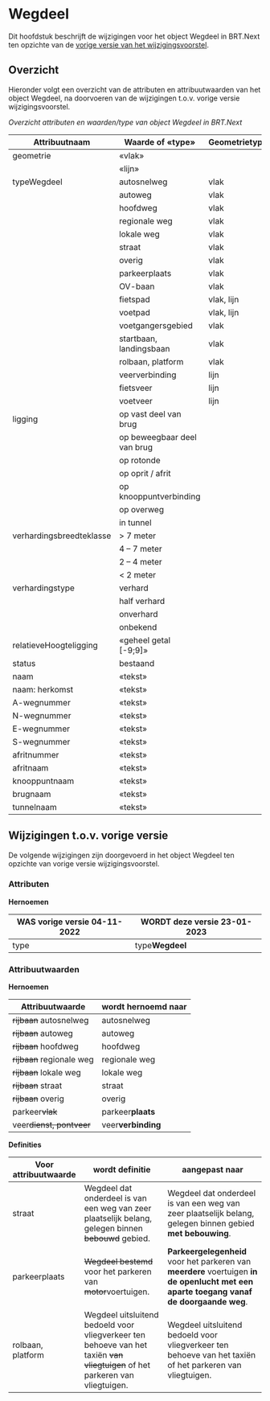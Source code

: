 Wegdeel
=======

Dit hoofdstuk beschrijft de wijzigingen voor het object Wegdeel in BRT.Next ten
opzichte van de [vorige versie van het
wijzigingsvoorstel](https://docs.geostandaarden.nl/brtnext/cv-im-brtnext-20221104/#wegdeel).

Overzicht
---------

Hieronder volgt een overzicht van de attributen en attribuutwaarden van het
object Wegdeel, na doorvoeren van de wijzigingen t.o.v. vorige versie
wijzigingsvoorstel.

*Overzicht attributen en waarden/type van object Wegdeel in BRT.Next*

| Attribuutnaam            | Waarde of «type»            | Geometrietype | Kardinaliteit |
|--------------------------|-----------------------------|---------------|---------------|
| geometrie                | «vlak»                      |               | 1 -1          |
|                          | «lijn»                      |               |               |
| typeWegdeel              | autosnelweg                 | vlak          | 1..n          |
|                          | autoweg                     | vlak          |               |
|                          | hoofdweg                    | vlak          |               |
|                          | regionale weg               | vlak          |               |
|                          | lokale weg                  | vlak          |               |
|                          | straat                      | vlak          |               |
|                          | overig                      | vlak          |               |
|                          | parkeerplaats               | vlak          |               |
|                          | OV-baan                     | vlak          |               |
|                          | fietspad                    | vlak, lijn    |               |
|                          | voetpad                     | vlak, lijn    |               |
|                          | voetgangersgebied           | vlak          |               |
|                          | startbaan, landingsbaan     | vlak          |               |
|                          | rolbaan, platform           | vlak          |               |
|                          | veerverbinding              | lijn          |               |
|                          | fietsveer                   | lijn          |               |
|                          | voetveer                    | lijn          |               |
| ligging                  | op vast deel van brug       |               | 0..n          |
|                          | op beweegbaar deel van brug |               |               |
|                          | op rotonde                  |               |               |
|                          | op oprit / afrit            |               |               |
|                          | op knooppuntverbinding      |               |               |
|                          | op overweg                  |               |               |
|                          | in tunnel                   |               |               |
| verhardingsbreedteklasse | \> 7 meter                  |               |               |
|                          | 4 – 7 meter                 |               |               |
|                          | 2 – 4 meter                 |               |               |
|                          | \< 2 meter                  |               |               |
| verhardingstype          | verhard                     |               | 1-1           |
|                          | half verhard                |               |               |
|                          | onverhard                   |               |               |
|                          | onbekend                    |               |               |
| relatieveHoogteligging   | «geheel getal [-9;9]»       |               | 1-1           |
| status                   | bestaand                    |               | 1-1           |
| naam                     | «tekst»                     |               | 0..n          |
| naam: herkomst           | «tekst»                     |               | 0..n          |
| A-wegnummer              | «tekst»                     |               | 0..n          |
| N-wegnummer              | «tekst»                     |               | 0..n          |
| E-wegnummer              | «tekst»                     |               | 0..n          |
| S-wegnummer              | «tekst»                     |               | 0..n          |
| afritnummer              | «tekst»                     |               | 0..1          |
| afritnaam                | «tekst»                     |               | 0..1          |
| knooppuntnaam            | «tekst»                     |               | 0..1          |
| brugnaam                 | «tekst»                     |               | 0..1          |
| tunnelnaam               | «tekst»                     |               | 0..1          |

Wijzigingen t.o.v. vorige versie 
--------------------------------

De volgende wijzigingen zijn doorgevoerd in het object Wegdeel ten opzichte van
vorige versie wijzigingsvoorstel.

### Attributen

**Hernoemen**

| WAS vorige versie 04-11-2022 | WORDT deze versie 23-01-2023 |
|------------------------------|------------------------------|
| type                         | type**Wegdeel**              |

### Attribuutwaarden

**Hernoemen**

| Attribuutwaarde               | wordt hernoemd naar |
|-------------------------------|---------------------|
| ~~rijbaan~~ autosnelweg   | autosnelweg         |
| ~~rijbaan~~ autoweg       | autoweg             |
| ~~rijbaan~~ hoofdweg      | hoofdweg            |
| ~~rijbaan~~ regionale weg | regionale weg       |
| ~~rijbaan~~ lokale weg    | lokale weg          |
| ~~rijbaan~~ straat        | straat              |
| ~~rijbaan~~ overig        | overig              |
| parkeer~~vlak~~           | parkeer**plaats**   |
| veer~~dienst, pontveer~~  | veer**verbinding**  |

**Definities**

| Voor attribuutwaarde | wordt definitie                                                                                                                   | aangepast naar                                                                                                                           |
|----------------------|-----------------------------------------------------------------------------------------------------------------------------------|------------------------------------------------------------------------------------------------------------------------------------------|
| straat               | Wegdeel dat onderdeel is van een weg van zeer plaatselijk belang, gelegen binnen ~~bebouwd~~ gebied.                          | Wegdeel dat onderdeel is van een weg van zeer plaatselijk belang, gelegen binnen gebied **met bebouwing**.                               |
| parkeerplaats        | ~~Wegdeel bestemd~~ voor het parkeren van ~~motor~~voertuigen.                                                            | **Parkeergelegenheid** voor het parkeren van **meerdere** voertuigen **in de openlucht met een aparte toegang vanaf de doorgaande weg**. |
| rolbaan, platform    | Wegdeel uitsluitend bedoeld voor vliegverkeer ten behoeve van het taxiën ~~van vliegtuigen~~ of het parkeren van vliegtuigen. | Wegdeel uitsluitend bedoeld voor vliegverkeer ten behoeve van het taxiën of het parkeren van vliegtuigen.                                |
